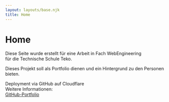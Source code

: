 ```yaml
---
layout: layouts/base.njk
title: Home
---
```


# Home

Diese Seite wurde erstellt für eine Arbeit in Fach WebEngineering  
für die Technische Schule Teko.
  
Dieses Projekt soll als Portfolio dienen und ein Hintergrund zu den Personen bieten.
  
Deployment via GitHub auf Cloudflare  
Weitere Informationen:  
[GitHub-Portfolio](https://github.com/dasabnormale/Portfolio)